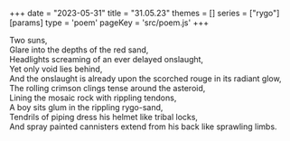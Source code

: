 +++
date = "2023-05-31"
title = "31.05.23"
themes = []
series = ["rygo"]
[params]
  type = 'poem'
  pageKey = 'src/poem.js'
+++

Two suns,  
Glare into the depths of the red sand,  
Headlights screaming of an ever delayed onslaught,  
Yet only void lies behind,  
And the onslaught is already upon the scorched rouge in its radiant glow,  
The rolling crimson clings tense around the asteroid,  
Lining the mosaic rock with rippling tendons,  
A boy sits glum in the rippling rygo-sand,  
Tendrils of piping dress his helmet like tribal locks,  
And spray painted cannisters extend from his back like sprawling limbs.
